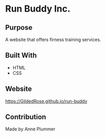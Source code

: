 # Run Buddy Inc.

## Purpose
A website that offers firness training services.

## Built With
* HTML
* CSS

## Website
https://GildedRose.github.io/run-buddy

## Contribution
Made by Anne Plummer
